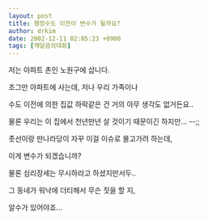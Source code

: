 ```yaml
---
layout: post
title: 행정수도 이전이 변수가 될까요?
author: drkim
date: 2002-12-11 02:05:23 +0900
tags: [깨달음의대화]
---
```

저는 아파트 촌인 노원구에 삽니다.
  

  
조그만 아파트에 사는데, 저나 우리 가족이나
  
수도 이전에 의한 집값 하락같은 건 거의 아무 생각도 없거든요..
  
물론 우리는 이 집에서 천년만년 살 것이기 때문이긴 하지만... --;;
  

  
좃선이랑 딴나라당이 자꾸 이걸 이슈로 몰고가려 하는데,
  
이게 변수가 되겠습니까?
  

  
물론 심리장세는 무시하라고 하셨지만서두..
  
그 동네가 워낙에 더티해서 무슨 짓을 할 지,
  
알수가 있어야죠...